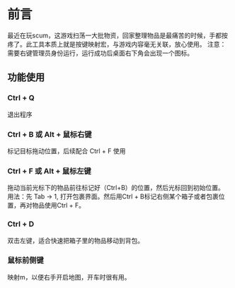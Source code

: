 # 前言

最近在玩scum，这游戏扫荡一大批物资，回家整理物品是最痛苦的时候，手都按疼了。此工具本质上就是按键映射宏，与游戏内容毫无关联，放心使用。
注意：需要右键管理员身份运行，运行成功后桌面右下角会出现一个图标。

## 功能使用

### Ctrl + Q

退出程序

### Ctrl + B 或 Alt + 鼠标右键

标记目标拖动位置，后续配合 Ctrl + F 使用

### Ctrl + F 或 Alt + 鼠标左键

拖动当前光标下的物品前往标记好（Ctrl+B）的位置，然后光标回到初始位置。
用法：先 Tab -> 1, 打开包裹界面。然后用Ctrl + B标记右侧某个箱子或者包裹位置，再对物品使用Ctrl + F。

### Ctrl + D

双击左键，适合快速把箱子里的物品移动到背包。

### 鼠标前侧键

映射m，以便右手开启地图，开车时很有用。